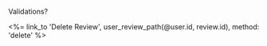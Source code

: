 Validations?

<%= link_to 'Delete Review', user_review_path(@user.id, review.id), method: 'delete' %><br>